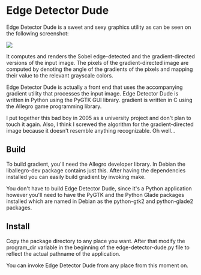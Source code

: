 Edge Detector Dude
==================

Edge Detector Dude is a sweet and sexy graphics utility as can be
seen on the following screenshot:

![](edge-detector-dude/raw/master/screenshot.png)

It computes and renders the Sobel edge-detected and
the gradient-directed versions of the input image.  The pixels of the
gradient-directed image are computed by denoting the angle of the
gradients of the pixels and mapping their value to the relevant
grayscale colors.

Edge Detector Dude is actually a front end that uses the accompanying
gradient utility that processes the input image.  Edge Detector Dude
is written in Python using the PyGTK GUI library.  gradient is written
in C using the Allegro game programming library.

I put together this bad boy in 2005 as a university project and don't
plan to touch it again.  Also, I think I screwed the algorithm for the
gradient-directed image because it doesn't resemble anything
recognizable.  Oh well...

Build
-----

To build gradient, you'll need the Allegro developer library.  In
Debian the liballegro-dev package contains just this.  After having
the dependencies installed you can easily build gradient by invoking
make.

You don't have to build Edge Detector Dude, since it's a Python
application however you'll need to have the PyGTK and the Python Glade
packages installed which are named in Debian as the python-gtk2 and
python-glade2 packages.

Install
-------

Copy the package directory to any place you want.  After that modify
the program_dir variable in the beginning of the edge-detector-dude.py
file to reflect the actual pathname of the application.

You can invoke Edge Detector Dude from any place from this moment on.
